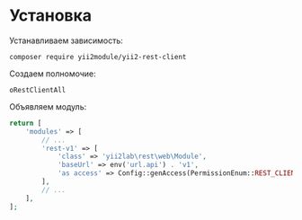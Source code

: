 Установка
===

Устанавливаем зависимость:

```
composer require yii2module/yii2-rest-client
```

Создаем полномочие:

```
oRestClientAll
```

Объявляем модуль:

```php
return [
	'modules' => [
		// ...
		'rest-v1' => [
			'class' => 'yii2lab\rest\web\Module',
			'baseUrl' => env('url.api') . 'v1',
			'as access' => Config::genAccess(PermissionEnum::REST_CLIENT_ALL),
		],
		// ...
	],
];
```

